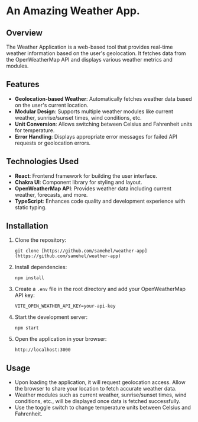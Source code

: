 # An Amazing Weather App.

## Overview

The Weather Application is a web-based tool that provides real-time weather information based on the user's geolocation. It fetches data from the OpenWeatherMap API and displays various weather metrics and modules.

## Features

- **Geolocation-based Weather**: Automatically fetches weather data based on the user's current location.
- **Modular Design**: Supports multiple weather modules like current weather, sunrise/sunset times, wind conditions, etc.
- **Unit Conversion**: Allows switching between Celsius and Fahrenheit units for temperature.
- **Error Handling**: Displays appropriate error messages for failed API requests or geolocation errors.

## Technologies Used

- **React**: Frontend framework for building the user interface.
- **Chakra UI**: Component library for styling and layout.
- **OpenWeatherMap API**: Provides weather data including current weather, forecasts, and more.
- **TypeScript**: Enhances code quality and development experience with static typing.

## Installation

1. Clone the repository:

   ```
   git clone [https://github.com/samehel/weather-app](https://github.com/samehel/weather-app)
   ```

2. Install dependencies:

   ```
   npm install
   ```

3. Create a `.env` file in the root directory and add your OpenWeatherMap API key:

   ```
   VITE_OPEN_WEATHER_API_KEY=your-api-key
   ```

4. Start the development server:

   ```
   npm start
   ```

5. Open the application in your browser:

   ```
   http://localhost:3000
   ```

## Usage

- Upon loading the application, it will request geolocation access. Allow the browser to share your location to fetch accurate weather data.
- Weather modules such as current weather, sunrise/sunset times, wind conditions, etc., will be displayed once data is fetched successfully.
- Use the toggle switch to change temperature units between Celsius and Fahrenheit.
